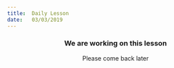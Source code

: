 ```yaml
---
title:  Daily Lesson
date:   03/03/2019
---
```


### <center>We are working on this lesson</center>
<center>Please come back later</center>